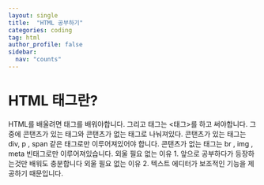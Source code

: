 ```yaml
---
layout: single
title:  "HTML 공부하기"
categories: coding
tag: html
author_profile: false
sidebar:
  nav: "counts"
---
```


# HTML 태그란?

HTML를 배울려면 태그를 배워야합니다. 
그리고 태그는 <태그>를 하고 써야합니다.
그중에 콘탠츠가 있는 태그와 콘탠츠가 없는 태그로 나눠져있다.
콘탠츠가 있는 태그는 div, p , span 같은 태그로만 이루어져있어야 합니다.
콘탠츠가 없는 태그는 br , img , meta 빈태그로만 이루어져있습니다.
외울 필요 없는 이유 1. 앞으로 공부하다가 등장하는것만 배워도 충분합니다
외울 필요 없는 이유 2. 텍스트 에디터가 보조적인 기능을 제공하기 때문입니다.